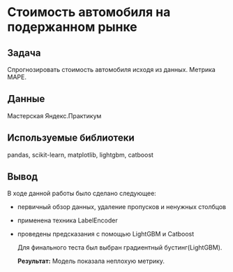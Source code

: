 # Стоимость автомобиля на подержанном рынке

## Задача
Спрогнозировать стоимость автомобиля исходя из данных. Метрика MAPE.

## Данные
Мастерская Яндекс.Практикум

## Используемые библиотеки
pandas, scikit-learn, matplotlib, lightgbm, catboost

## Вывод
В ходе данной работы было сделано следующее:
- первичный обзор данных, удаление пропусков и ненужных столбцов
- применена техника LabelEncoder
- проведены предсказания с помощью LightGBM и Catboost

  Для финального теста был выбран градиентный бустинг(LightGBM).
  
  <b>Результат:</b> Модель показала неплохую метрику.

